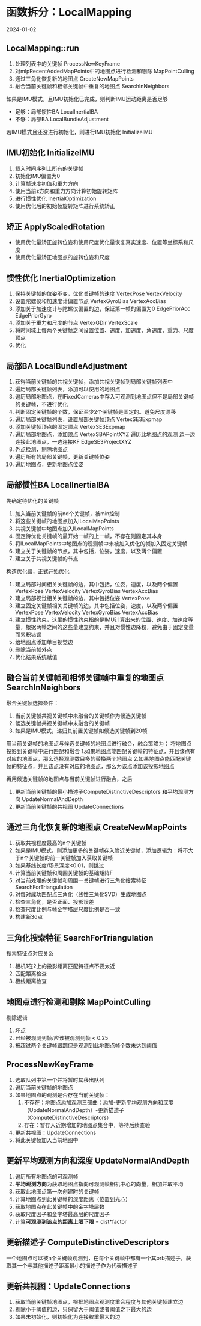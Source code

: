 # 函数拆分：LocalMapping
2024-01-02



## LocalMapping::run
1. 处理列表中的关键帧  ProcessNewKeyFrame
2. 对mlpRecentAddedMapPoints中的地图点进行检测和剔除 MapPointCulling
3. 通过三角化恢复新的地图点 CreateNewMapPoints
4. 融合当前关键帧和相邻关键帧中重复的地图点 SearchInNeighbors

如果是IMU模式，且IMU初始化已完成，则判断IMU运动距离是否足够
- 足够：局部惯性BA LocalInertialBA
- 不够：局部BA LocalBundleAdjustment

若IMU模式且还没进行初始化，则进行IMU初始化  InitializeIMU

## IMU初始化  InitializeIMU
1. 载入时间序列上所有的关键帧
2. 初始化IMU偏置为0
3. 计算帧速度初值和重力方向
4. 使用当前z方向和重力方向计算初始旋转矩阵
5. 进行惯性优化 InertialOptimization
6. 使用优化后的初始帧旋转矩阵进行系统矫正

## 矫正 ApplyScaledRotation
- 使用优化量矫正旋转位姿和使用尺度优化量恢复真实速度、位置等坐标系和尺度
- 使用优化量矫正地图点的旋转位姿和尺度

## 惯性优化 InertialOptimization
1. 保持关键帧的位姿不变，优化关键帧的速度 VertexPose VertexVelocity
2. 设置陀螺仪和加速度计偏置节点 VertexGyroBias VertexAccBias
2. 添加关于加速度计与陀螺仪偏置的边，保证第一帧的偏置为0 EdgePriorAcc EdgePriorGyro
3. 添加关于重力和尺度的节点  VertexGDir VertexScale
4. 将时间域上每两个关键帧之间设置位置、速度、加速度、角速度、重力、尺度顶点
5. 优化

## 局部BA LocalBundleAdjustment
1. 获得当前关键帧的共视关键帧，添加共视关键帧到局部关键帧列表中
2. 遍历局部关键帧列表，添加可以使用的地图点
3. 遍历局部地图点，在lFixedCameras中存入可观测到地图点但不是局部关键帧的关键帧，不进行优化
4. 判断固定关键帧的个数，保证至少2个关键帧是固定的。避免尺度漂移
5. 遍历局部关键帧列表，设置局部关键帧顶点 VertexSE3Expmap
6. 添加关键帧顶点的固定顶点 VertexSE3Expmap
7. 遍历局部地图点，添加顶点 VertexSBAPointXYZ 遍历此地图点的观测 边一边连接此地图点，一边连接KF EdgeSE3ProjectXYZ
8. 外点检测，剔除地图点
9. 遍历所有的局部关键帧，更新关键帧位姿
10. 遍历地图点，更新地图点位姿

## 局部惯性BA LocalInertialBA
先确定待优化的关键帧
1. 加入当前关键帧的前nd个关键帧，被min控制
2. 将这些关键帧的地图点加入lLocalMapPoints
3. 共视关键帧中地图点加入lLocalMapPoints
3. 固定待优化关键帧的最开始一帧的上一帧，不存在则固定其本身
4. 将lLocalMapPoints中地图点的观测帧中未被加入优化的帧加入固定关键帧
5. 建立关于关键帧的节点，其中包括，位姿，速度，以及两个偏置
5. 建立关于共视关键帧的节点


构造优化器，正式开始优化
1. 建立局部时间相关关键帧的边，其中包括，位姿，速度，以及两个偏置 VertexPose VertexVelocity VertexGyroBias VertexAccBias
2. 建立局部视觉相关关键帧的边，其中包括位姿 VertexPose
3. 建立固定关键帧相关关键帧的边，其中包括位姿，速度，以及两个偏置 VertexPose VertexVelocity VertexGyroBias VertexAccBias
4. 建立惯性约束，这里的惯性约束指的是IMU计算出来的位置、速度、加速度等量，根据两帧之间的这些量建立约束，并且对惯性边降权，避免由于固定变量而累积错误
5. 给地图点添加单目视觉边
6. 删除当前帧外点
7. 优化结果系统赋值
	

## 融合当前关键帧和相邻关键帧中重复的地图点 SearchInNeighbors
融合关键帧选择条件：
1. 当前关键帧共视关键帧中未融合的关键帧作为候选关键帧
2. 候选关键帧共视关键帧中未融合的关键帧
3. 如果是IMU模式，递归其前置关键帧如候选关键帧到20帧

用当前关键帧的地图点与候选关键帧的地图点进行融合，融合策略为：
将地图点投影到关键帧中进行匹配和融合
1.如果地图点能匹配关键帧的特征点，并且该点有对应的地图点，那么选择观测数目多的替换两个地图点
2.如果地图点能匹配关键帧的特征点，并且该点没有对应的地图点，那么为该点添加该投影地图点

再用候选关键帧的地图点与当前关键帧进行融合，之后
1. 更新当前关键帧的最小描述子ComputeDistinctiveDescriptors 和平均观测方向  UpdateNormalAndDepth
2. 更新当前关键帧的共视图 UpdateConnections



## 通过三角化恢复新的地图点 CreateNewMapPoints
1. 获取共视程度最高的n个关键帧
2. 如果是IMU模式，则添加更多的关键帧存入附近关键帧，添加逻辑为：将不大于n个关键帧的前一关键帧加入获取关键帧
3. 如果基线长度/场景深度<0.01，则跳过
4. 计算当前关键帧和周围关键帧的基础矩阵F
5. 对当前处理的关键帧和周围一关键帧进行三角化搜索特征 SearchForTriangulation
6. 对每对成功匹配点三角化（线性三角化SVD）生成地图点
7. 检查三角化，是否正面、投影误差
8. 检查尺度比例与帧金字塔层尺度比例是否一致
9. 构建新3d点

## 三角化搜索特征 SearchForTriangulation
搜索特征点对应关系
1. 相机1在2上的投影距离匹配特征点不要太近
2. 匹配距离检查
3. 极线距离检查

## 地图点进行检测和剔除 MapPointCulling
剔除逻辑
1. 坏点
2. 已经被观测到帧/应该被观测到帧 < 0.25
3. 被超过两个关键帧跟踪但是观测到此地图点帧个数未达到阈值

## ProcessNewKeyFrame
1. 选取队列中第一个并将暂时其移出队列
2. 遍历当前关键帧的地图点
3. 如果地图点的观测是否存在当前关键帧：
	1. 不存在：地图点添加观测三部曲：添加-更新平均观测方向和深度（UpdateNormalAndDepth）-更新描述子（ComputeDistinctiveDescriptors）
	2. 存在：暂存入近期增加的地图点集合中，等待后续查验
4. 更新共视图：UpdateConnections
5. 将此关键帧加入当前地图中

## 更新平均观测方向和深度 UpdateNormalAndDepth
1. 遍历所有地图点的可观测帧
2. **平均观测方向**为获取地图点指向可观测帧相机中心的向量，相加并取平均
3. 获取此地图点第一次创建时的关键帧
4. 计算地图点到此关键帧的深度距离（位置到光心）
5. 获取地图点在此关键帧中的金字塔层数
6. 获取尺度因子和金字塔最高层的尺度因子
7. 计算**可观测到该点的距离上限下限** = dist\*factor

## 更新描述子 ComputeDistinctiveDescriptors
一个地图点可以被n个关键帧观测到，在每个关键帧中都有一个其orb描述子，获取其一个与其他描述子距离最小的描述子作为代表描述子

## 更新共视图：UpdateConnections
1. 获取当前关键帧地图点，根据地图点观测度重合程度与其他关键帧建立边
2. 剔除小于阈值的边，只保留大于阈值或者阈值之下最大的边
3. 如果未初始化，则初始化为连接权重最大的边